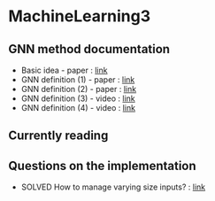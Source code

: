 # MachineLearning3

## GNN method documentation

* Basic idea - paper : [link](https://www.researchgate.net/publication/6441336_Predicting_activities_without_computing_descriptors_graph_machines_for_QSAR)
* GNN definition (1) - paper : [link](http://citeseerx.ist.psu.edu/viewdoc/download?doi=10.1.1.1015.7227&rep=rep1&type=pdf)
* GNN definition (2) - paper : [link](https://arxiv.org/pdf/1810.00826.pdf)
* GNN definition (3) - video : [link](https://youtu.be/USfNJNePDKQ)
* GNN definition (4) - video : [link](https://slideslive.com/38917609/graph-neural-networks-and-graph-isomorphism)

## Currently reading


## Questions on the implementation
* SOLVED How to manage varying size inputs? : [link](https://stackoverflow.com/questions/59039268/what-is-the-best-way-to-handle-inputs-in-graph-neural-networks) 
